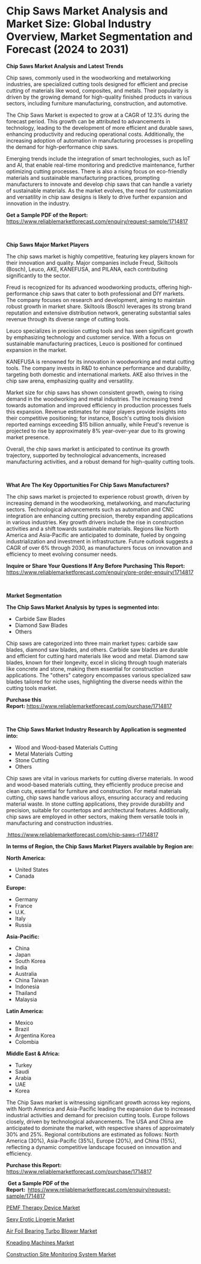 <p><h1>Chip Saws Market Analysis and Market Size: Global Industry Overview, Market Segmentation and Forecast (2024 to 2031)</h1></p><p><strong>Chip Saws Market Analysis and Latest Trends</strong></p>
<p><p>Chip saws, commonly used in the woodworking and metalworking industries, are specialized cutting tools designed for efficient and precise cutting of materials like wood, composites, and metals. Their popularity is driven by the growing demand for high-quality finished products in various sectors, including furniture manufacturing, construction, and automotive.</p><p>The Chip Saws Market is expected to grow at a CAGR of 12.3% during the forecast period. This growth can be attributed to advancements in technology, leading to the development of more efficient and durable saws, enhancing productivity and reducing operational costs. Additionally, the increasing adoption of automation in manufacturing processes is propelling the demand for high-performance chip saws.</p><p>Emerging trends include the integration of smart technologies, such as IoT and AI, that enable real-time monitoring and predictive maintenance, further optimizing cutting processes. There is also a rising focus on eco-friendly materials and sustainable manufacturing practices, prompting manufacturers to innovate and develop chip saws that can handle a variety of sustainable materials. As the market evolves, the need for customization and versatility in chip saw designs is likely to drive further expansion and innovation in the industry.</p></p>
<p><strong>Get a Sample PDF of the Report:&nbsp;</strong> <a href="https://www.reliablemarketforecast.com/enquiry/request-sample/1714817?utm_campaign=1724&utm_medium=2&utm_source=Github&utm_content=ia&utm_term=22102024&utm_id=chip-saws">https://www.reliablemarketforecast.com/enquiry/request-sample/1714817</a></p>
<p>&nbsp;</p>
<p><strong>Chip Saws Major Market Players</strong></p>
<p><p>The chip saws market is highly competitive, featuring key players known for their innovation and quality. Major companies include Freud, Skiltools (Bosch), Leuco, AKE, KANEFUSA, and PILANA, each contributing significantly to the sector.</p><p>Freud is recognized for its advanced woodworking products, offering high-performance chip saws that cater to both professional and DIY markets. The company focuses on research and development, aiming to maintain robust growth in market share. Skiltools (Bosch) leverages its strong brand reputation and extensive distribution network, generating substantial sales revenue through its diverse range of cutting tools.</p><p>Leuco specializes in precision cutting tools and has seen significant growth by emphasizing technology and customer service. With a focus on sustainable manufacturing practices, Leuco is positioned for continued expansion in the market.</p><p>KANEFUSA is renowned for its innovation in woodworking and metal cutting tools. The company invests in R&D to enhance performance and durability, targeting both domestic and international markets. AKE also thrives in the chip saw arena, emphasizing quality and versatility.</p><p>Market size for chip saws has shown consistent growth, owing to rising demand in the woodworking and metal industries. The increasing trend towards automation and improved efficiency in production processes fuels this expansion. Revenue estimates for major players provide insights into their competitive positioning; for instance, Bosch's cutting tools division reported earnings exceeding $15 billion annually, while Freud's revenue is projected to rise by approximately 8% year-over-year due to its growing market presence.</p><p>Overall, the chip saws market is anticipated to continue its growth trajectory, supported by technological advancements, increased manufacturing activities, and a robust demand for high-quality cutting tools.</p></p>
<p>&nbsp;</p>
<p><strong>What Are The Key Opportunities For Chip Saws Manufacturers?</strong></p>
<p><p>The chip saws market is projected to experience robust growth, driven by increasing demand in the woodworking, metalworking, and manufacturing sectors. Technological advancements such as automation and CNC integration are enhancing cutting precision, thereby expanding applications in various industries. Key growth drivers include the rise in construction activities and a shift towards sustainable materials. Regions like North America and Asia-Pacific are anticipated to dominate, fueled by ongoing industrialization and investment in infrastructure. Future outlook suggests a CAGR of over 6% through 2030, as manufacturers focus on innovation and efficiency to meet evolving consumer needs.</p></p>
<p><strong>Inquire or Share Your Questions If Any Before Purchasing This Report:</strong> <a href="https://www.reliablemarketforecast.com/enquiry/pre-order-enquiry/1714817?utm_campaign=1724&utm_medium=2&utm_source=Github&utm_content=ia&utm_term=22102024&utm_id=chip-saws">https://www.reliablemarketforecast.com/enquiry/pre-order-enquiry/1714817</a></p>
<p>&nbsp;</p>
<p><strong>Market Segmentation</strong></p>
<p><strong>The Chip Saws Market Analysis by types is segmented into:</strong></p>
<p><ul><li>Carbide Saw Blades</li><li>Diamond Saw Blades</li><li>Others</li></ul></p>
<p><p>Chip saws are categorized into three main market types: carbide saw blades, diamond saw blades, and others. Carbide saw blades are durable and efficient for cutting hard materials like wood and metal. Diamond saw blades, known for their longevity, excel in slicing through tough materials like concrete and stone, making them essential for construction applications. The "others" category encompasses various specialized saw blades tailored for niche uses, highlighting the diverse needs within the cutting tools market.</p></p>
<p><strong>Purchase this Report:&nbsp;</strong><a href="https://www.reliablemarketforecast.com/purchase/1714817?utm_campaign=1724&utm_medium=2&utm_source=Github&utm_content=ia&utm_term=22102024&utm_id=chip-saws">https://www.reliablemarketforecast.com/purchase/1714817</a></p>
<p>&nbsp;</p>
<p><strong>The Chip Saws Market Industry Research by Application is segmented into:</strong></p>
<p><ul><li>Wood and Wood-based Materials Cutting</li><li>Metal Materials Cutting</li><li>Stone Cutting</li><li>Others</li></ul></p>
<p><p>Chip saws are vital in various markets for cutting diverse materials. In wood and wood-based materials cutting, they efficiently produce precise and clean cuts, essential for furniture and construction. For metal materials cutting, chip saws handle various alloys, ensuring accuracy and reducing material waste. In stone cutting applications, they provide durability and precision, suitable for countertops and architectural features. Additionally, chip saws are employed in other sectors, making them versatile tools in manufacturing and construction industries.</p></p>
<p><a href="https://www.reliablemarketforecast.com/chip-saws-r1714817?utm_campaign=1724&utm_medium=2&utm_source=Github&utm_content=ia&utm_term=22102024&utm_id=chip-saws">&nbsp;https://www.reliablemarketforecast.com/chip-saws-r1714817</a></p>
<p><strong>In terms of Region, the Chip Saws Market Players available by Region are:</strong></p>
<p>
    <p> <strong> North America: </strong>
        <ul>
            <li>United States</li>
            <li>Canada</li>
        </ul>
        </p> 
    <p> <strong> Europe: </strong>
        <ul>
            <li>Germany</li>
            <li>France</li>
            <li>U.K.</li>
            <li>Italy</li>
            <li>Russia</li>
        </ul>
        </p> 
    <p> <strong> Asia-Pacific: </strong>
        <ul>
            <li>China</li>
            <li>Japan</li>
            <li>South Korea</li>
            <li>India</li>
            <li>Australia</li>
            <li>China Taiwan</li>
            <li>Indonesia</li>
            <li>Thailand</li>
            <li>Malaysia</li>
        </ul>
        </p> 
    <p> <strong> Latin America: </strong>
        <ul>
            <li>Mexico</li>
            <li>Brazil</li>
            <li>Argentina Korea</li>
            <li>Colombia</li>
        </ul>
        </p> 
    <p> <strong> Middle East & Africa: </strong>
        <ul>
            <li>Turkey</li>
            <li>Saudi</li>
            <li>Arabia</li>
            <li>UAE</li>
            <li>Korea</li>
        </ul>
    </p>
    </p>
<p><p>The Chip Saws market is witnessing significant growth across key regions, with North America and Asia-Pacific leading the expansion due to increased industrial activities and demand for precision cutting tools. Europe follows closely, driven by technological advancements. The USA and China are anticipated to dominate the market, with respective shares of approximately 30% and 25%. Regional contributions are estimated as follows: North America (30%), Asia-Pacific (35%), Europe (20%), and China (15%), reflecting a dynamic competitive landscape focused on innovation and efficiency.</p></p>
<p><strong>Purchase this Report: </strong><a href="https://www.reliablemarketforecast.com/purchase/1714817?utm_campaign=1724&utm_medium=2&utm_source=Github&utm_content=ia&utm_term=22102024&utm_id=chip-saws">https://www.reliablemarketforecast.com/purchase/1714817</a></p>
<p>&nbsp;<strong>Get a Sample PDF of the Report:&nbsp;&nbsp;</strong><a href="https://www.reliablemarketforecast.com/enquiry/request-sample/1714817?utm_campaign=1724&utm_medium=2&utm_source=Github&utm_content=ia&utm_term=22102024&utm_id=chip-saws">https://www.reliablemarketforecast.com/enquiry/request-sample/1714817</a></p>
<p><strong></strong></p>
<p><p><a href="https://www.linkedin.com/pulse/pemf-therapy-device-market-trends-insights-type-application-dqxef?utm_campaign=1724&utm_medium=2&utm_source=Github&utm_content=ia&utm_term=22102024&utm_id=chip-saws">PEMF Therapy Device Market</a></p><p><a href="https://www.linkedin.com/pulse/emerging-technologies-reshaping-sexy-erotic-lingerie-market-6byac?utm_campaign=1724&utm_medium=2&utm_source=Github&utm_content=ia&utm_term=22102024&utm_id=chip-saws">Sexy Erotic Lingerie Market</a></p><p><a href="https://www.linkedin.com/pulse/air-foil-bearing-turbo-blower-market-growth-segmentation-lvtnc?utm_campaign=1724&utm_medium=2&utm_source=Github&utm_content=ia&utm_term=22102024&utm_id=chip-saws">Air Foil Bearing Turbo Blower Market</a></p><p><a href="https://www.linkedin.com/pulse/kneading-machines-market-refracting-trends-consumer-behaviors-mo52f?utm_campaign=1724&utm_medium=2&utm_source=Github&utm_content=ia&utm_term=22102024&utm_id=chip-saws">Kneading Machines Market</a></p><p><a href="https://www.linkedin.com/pulse/construction-site-monitoring-system-market-size-share-trends-ax6ff?utm_campaign=1724&utm_medium=2&utm_source=Github&utm_content=ia&utm_term=22102024&utm_id=chip-saws">Construction Site Monitoring System Market</a></p></p>